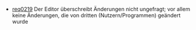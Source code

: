 * [req0219](req0219.md) Der Editor überschreibt Änderungen nicht ungefragt; vor allem keine Änderungen, die von dritten (Nutzern/Programmen) geändert wurde